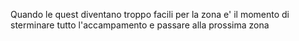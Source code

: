 Quando le quest diventano troppo facili per la zona e' il momento di sterminare tutto l'accampamento e passare alla prossima zona